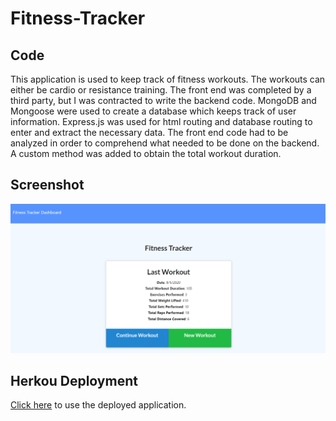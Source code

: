 # Fitness-Tracker

## Code

This application is used to keep track of fitness workouts. The workouts can either be cardio or resistance training. 
The front end was completed by a third party, but I was contracted to write the backend code. MongoDB and Mongoose were used to create a database
which keeps track of user information. Express.js was used for html routing and database routing to enter and extract the necessary data. The front
end code had to be analyzed in order to comprehend what needed to be done on the backend. A custom method was added to obtain the total workout duration.

## Screenshot

![Screenshot](images/ss.PNG)

## Herkou Deployment
[Click here](https://cnm-2020-fitness-tracker.herokuapp.com/) to use the deployed application.